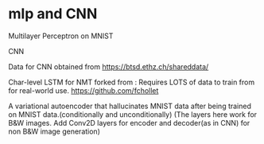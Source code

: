# mlp and CNN



Multilayer Perceptron on MNIST


CNN

Data for CNN obtained from 
https://btsd.ethz.ch/shareddata/

Char-level LSTM for NMT forked from :
Requires LOTS of data to train from for real-world use.
https://github.com/fchollet

A variational autoencoder that hallucinates MNIST data after being trained on MNIST data.(conditionally and unconditionally)
(The layers here work for B&W images. Add Conv2D layers for encoder and decoder(as in CNN) for non B&W image generation)
